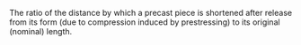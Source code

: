 The ratio of the distance by which a precast piece is shortened after release from its form (due to compression induced by prestressing) to its original (nominal) length.
